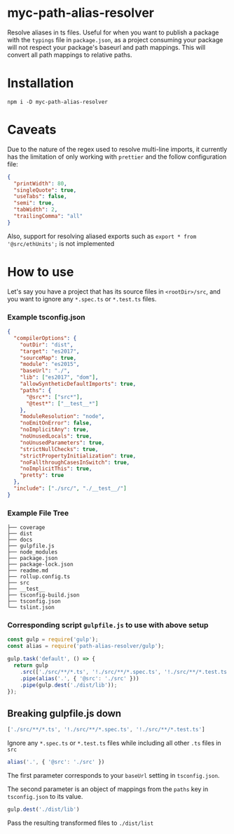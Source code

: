# myc-path-alias-resolver

Resolve aliases in ts files. Useful for when you want to publish a package with the `typings` file in `package.json`, as a project consuming your package will not respect your package's baseurl and path mappings. This will convert all path mappings to relative paths.

# Installation

`npm i -D myc-path-alias-resolver`

# Caveats

Due to the nature of the regex used to resolve multi-line imports, it currently has the limitation of only working with `prettier` and the follow configuration file:

```json
{
  "printWidth": 80,
  "singleQuote": true,
  "useTabs": false,
  "semi": true,
  "tabWidth": 2,
  "trailingComma": "all"
}
```

Also, support for resolving aliased exports such as `export * from '@src/ethUnits';` is not implemented

# How to use

Let's say you have a project that has its source files in `<rootDir>/src`, and you want to ignore any `*.spec.ts` or `*.test.ts` files.

### Example tsconfig.json

```json
{
  "compilerOptions": {
    "outDir": "dist",
    "target": "es2017",
    "sourceMap": true,
    "module": "es2015",
    "baseUrl": "./",
    "lib": ["es2017", "dom"],
    "allowSyntheticDefaultImports": true,
    "paths": {
      "@src*": ["src*"],
      "@test*": ["__test__*"]
    },
    "moduleResolution": "node",
    "noEmitOnError": false,
    "noImplicitAny": true,
    "noUnusedLocals": true,
    "noUnusedParameters": true,
    "strictNullChecks": true,
    "strictPropertyInitialization": true,
    "noFallthroughCasesInSwitch": true,
    "noImplicitThis": true,
    "pretty": true
  },
  "include": ["./src/", "./__test__/"]
}
```

### Example File Tree

```
├── coverage
├── dist
├── docs
├── gulpfile.js
├── node_modules
├── package.json
├── package-lock.json
├── readme.md
├── rollup.config.ts
├── src
├── __test__
├── tsconfig-build.json
├── tsconfig.json
└── tslint.json
```

### Corresponding script `gulpfile.js` to use with above setup

```js
const gulp = require('gulp');
const alias = require('path-alias-resolver/gulp');

gulp.task('default', () => {
  return gulp
    .src(['./src/**/*.ts', '!./src/**/*.spec.ts', '!./src/**/*.test.ts'])
    .pipe(alias('.', { '@src': './src' }))
    .pipe(gulp.dest('./dist/lib'));
});
```

## Breaking gulpfile.js down

```js 
['./src/**/*.ts', '!./src/**/*.spec.ts', '!./src/**/*.test.ts']
```

Ignore any `*.spec.ts` or `*.test.ts` files while including all other `.ts` files in `src`

```js 
alias('.', { '@src': './src' })
```

The first parameter corresponds to your `baseUrl` setting in `tsconfig.json`.

The second parameter is an object of mappings from the `paths` key in `tsconfig.json` to its value.
```js 
gulp.dest('./dist/lib')
```

Pass the resulting transformed files to `./dist/list`

